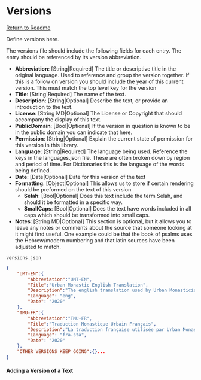 # Versions
[Return to Readme](../README.md)

Define versions here.

The versions file should include the following fields for each entry. The entry should be referenced by its version abbreviation.

*	**Abbreviation**: [String|Required] The title or descriptive title in the original language. Used to reference and group the version together. If this is a follow on version you should include the year of this current version. This must match the top level key for the version
*	**Title**: [String|Required] The name of the text. 
*	**Description**: [String|Optional] Describe the text, or provide an introduction to the text.
*	**License**: [String MD|Optional] The License or Copyright that should accompany the display of this text.
*	**PublicDomain**: [Bool|Optional] If the version in question is known to be in the public domain you can indicate that here.
*	**Permission**: [String|Optional] Explain the current state of permission for this version in this library.
*	**Language**: [String|Required] The language being used. Reference the keys in the languages.json file. These are often broken down by region and period of time. For Dictionaries this is the language of the words being defined.
*	**Date**: [Date|Optional] Date for this version of the text
*	**Formatting**: [Object|Optional] This allows us to store if certain rendering should be preformed on the text of this version  
	*	**Selah**: [Bool|Optional] Does this text include the term Selah, and should it be formatted in a specific way.  
	*	**SmallCaps**: [Bool|Optional] Does the text have words included in all caps which should be transformed into small caps. 
*	**Notes**: [String MD|Optional] This section is optional, but it allows you to leave any notes or comments about the source that someone looking at it might find useful. One example could be that the book of psalms uses the Hebrew/modern numbering and that latin sources have been adjusted to match.


`versions.json`
```json
{
    "UMT-EN":{
        "Abbreviation":"UMT-EN",
        "Title":"Urban Monastic English Translation",
        "Description":"The english translation used by Urban Monasticism",
        "Language": "eng",
        "Date": "2020"
    },
    "TMU-FR":{
        "Abbreviation":"TMU-FR",
        "Title":"Traduction Monastique Urbain Français",
        "Description":"La traduction française utilisée par Urban Monasticism..",
        "Language": "fra-sta",
        "Date": "2020"
    },
    "OTHER VERSIONS KEEP GOING":{}...	
}
```


#### Adding a Version of a Text
